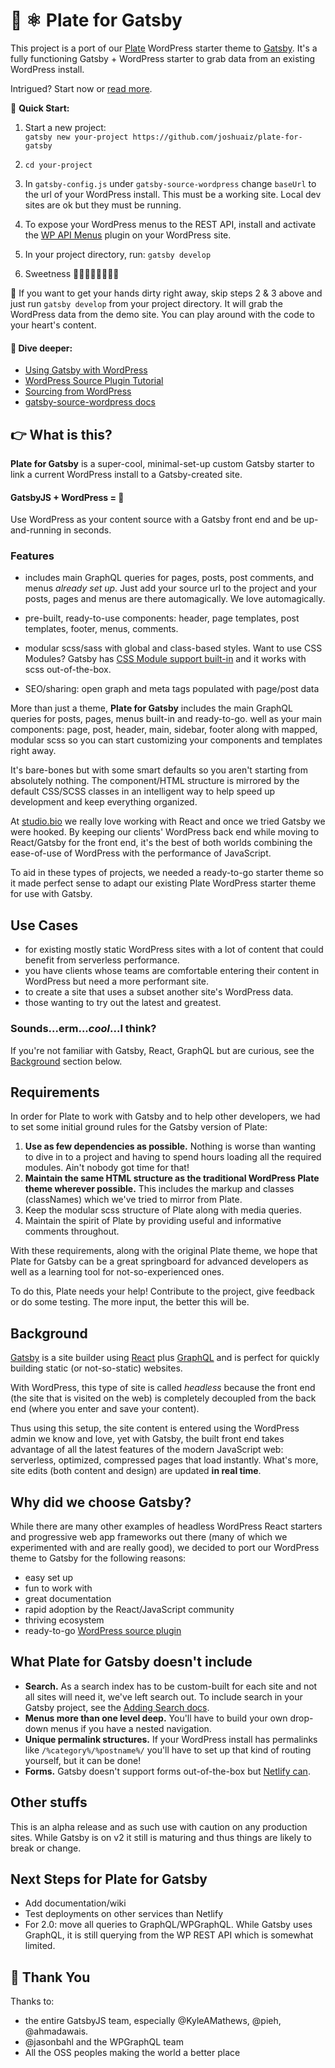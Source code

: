 #   🔘 ⚛️ Plate for Gatsby
This project is a port of our [Plate](https://github.com/joshuaiz/plate) WordPress starter theme to [Gatsby](https://gatsbyjs.org). It's a fully functioning Gatsby + WordPress starter to grab data from an existing WordPress install. 

Intrigued? Start now or <a href="#more">read more</a>.

🚀 **Quick Start:**

1. Start a new project:<br/>
`gatsby new your-project https://github.com/joshuaiz/plate-for-gatsby`

2. `cd your-project`

3. In `gatsby-config.js` under `gatsby-source-wordpress` change `baseUrl` to the url of your WordPress install. This must be a working site. Local dev sites are ok but they must be running.

4. To expose your WordPress menus to the REST API, install and activate the [WP API Menus](https://wordpress.org/plugins/wp-api-menus/) plugin on your WordPress site.

5. In your project directory, run: `gatsby develop`

6. Sweetness 🚀🚀🚀🚀🚀🚀🚀🚀

🔑 If you want to get your hands dirty right away, skip steps 2 & 3 above and just run `gatsby develop` from your project directory. It will grab the WordPress data from the demo site. You can play around with the code to your heart's content.

####  🐙 Dive deeper:
- [Using Gatsby with WordPress](https://www.gatsbyjs.com/guides/wordpress/)
- [WordPress Source Plugin Tutorial](https://www.gatsbyjs.org/docs/wordpress-source-plugin-tutorial/)
- [Sourcing from WordPress](https://www.gatsbyjs.org/docs/sourcing-from-wordpress/)
- [gatsby-source-wordpress docs](https://github.com/gatsbyjs/gatsby/tree/master/packages/gatsby-source-wordpress)

<span id="more"></span>
## 👉 What is this?

**Plate for Gatsby** is a super-cool, minimal-set-up custom Gatsby starter to link a current WordPress install to a Gatsby-created site. 

#### GatsbyJS + WordPress = 💯

Use WordPress as your content source with a Gatsby front end and be up-and-running in seconds.

### Features
- includes main GraphQL queries for pages, posts, post comments, and menus *already set up*. Just add your source url to the project and your posts, pages and menus are there automagically. We love automagically.

- pre-built, ready-to-use components: header, page templates, post templates, footer, menus, comments.

- modular scss/sass with global and class-based styles. Want to use CSS Modules? Gatsby has [CSS Module support built-in](https://www.gatsbyjs.org/packages/gatsby-plugin-sass/) and it works with scss out-of-the-box.

- SEO/sharing: open graph and meta tags populated with page/post data

More than just a theme, **Plate for Gatsby** includes the main GraphQL queries for posts, pages, menus built-in and ready-to-go. well as your main components: page, post, header, main, sidebar, footer  along with mapped, modular scss so you can start customizing your components and templates right away. 

It's bare-bones but with some smart defaults so you aren't starting from absolutely nothing. The component/HTML structure is mirrored by the default CSS/SCSS classes in an intelligent way to help speed up development and keep everything organized.

At [studio.bio](https://studio.bio/) we really love working with React and once we tried Gatsby we were hooked. By keeping our clients' WordPress back end while moving to React/Gatsby for the front end, it's the best of both worlds combining the ease-of-use of WordPress with the performance of JavaScript.

To aid in these types of projects, we needed a ready-to-go starter theme so it made perfect sense to adapt our existing Plate WordPress starter theme for use with Gatsby.

## Use Cases
- for existing mostly static WordPress sites with a lot of content that could benefit from serverless performance. 
- you have clients whose teams are comfortable entering their content in WordPress but need a more performant site.
- to create a site that uses a subset another site's WordPress data.
- those wanting to try out the latest and greatest.

### Sounds...erm...*cool*...I think?

If you're not familiar with Gatsby, React, GraphQL but are curious, see the <a href="#background">Background</a> section below.

## Requirements
In order for Plate to work with Gatsby and to help other developers, we had to set some initial ground rules for the Gatsby version of Plate:

1. **Use as few dependencies as possible.** Nothing is worse than wanting to dive in to a project and having to spend hours loading all the required modules. Ain't nobody got time for that!
2. **Maintain the same HTML structure as the traditional WordPress Plate theme wherever possible.** This includes the markup and classes (classNames) which we've tried to mirror from Plate.
3. Keep the modular scss structure of Plate along with media queries.
4. Maintain the spirit of Plate by providing useful and informative comments throughout.

With these requirements, along with the original Plate theme, we hope that Plate for Gatsby can be a great springboard for advanced developers as well as a learning tool for not-so-experienced ones.

To do this, Plate needs your help! Contribute to the project, give feedback or do some testing. The more input, the better this will be.

<span id="background"></span>
## Background
[Gatsby](https://gatsbyjs.org) is a site builder using [React](https://reactjs.org) plus [GraphQL](https://graphql.org) and is perfect for quickly building static (or not-so-static) websites. 

With WordPress, this type of site is called *headless* because the front end (the site that is visited on the web) is completely decoupled from the back end (where you enter and save your content).

Thus using this setup, the site content is entered using the WordPress admin we know and love, yet with Gatsby, the built front end takes advantage of all the latest features of the modern JavaScript web: serverless, optimized, compressed pages that load instantly. What's more, site edits (both content and design) are updated __in real time__. 

## Why did we choose Gatsby? 
While there are many other examples of headless WordPress React starters and progressive web app frameworks out there (many of which we experimented with and are really good), we decided to port our WordPress theme to Gatsby for the following reasons:

- easy set up
- fun to work with
- great documentation
- rapid adoption by the React/JavaScript community
- thriving ecosystem
- ready-to-go [WordPress source plugin](https://www.gatsbyjs.org/packages/gatsby-source-wordpress/)

## What Plate for Gatsby doesn't include
- **Search.** As a search index has to be custom-built for each site and not all sites will need it, we've left search out. To include search in your Gatsby project, see the [Adding Search docs](https://www.gatsbyjs.org/docs/adding-search/).
- **Menus more than one level deep.** You'll have to build your own drop-down menus if you have a nested navigation.
- **Unique permalink structures.** If your WordPress install has permalinks like `/%category%/%postname%/` you'll have to set up that kind of routing yourself, but it can be done!
- **Forms.** Gatsby doesn't support forms out-of-the-box but [Netlify can](https://codebushi.com/form-handling-gatsby-netlify/).

## Other stuffs
This is an alpha release and as such use with caution on any production sites. While Gatsby is on v2 it still is maturing and thus things are likely to break or change.

## Next Steps for Plate for Gatsby
- Add documentation/wiki
- Test deployments on other services than Netlify
- For 2.0: move all queries to GraphQL/WPGraphQL. While Gatsby uses GraphQL, it is still querying from the WP REST API which is somewhat limited.

## 🧡 Thank You
Thanks to:
- the entire GatsbyJS team, especially @KyleAMathews, @pieh, @ahmadawais.
- @jasonbahl and the WPGraphQL team
- All the OSS peoples making the world a better place

